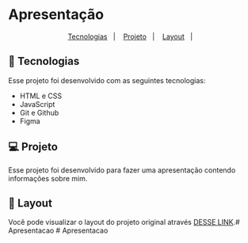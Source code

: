 <h1 align: "center"> Apresentação </h1>

<p align="center">
  <a href="#-tecnologias">Tecnologias</a>&nbsp;&nbsp;&nbsp;|&nbsp;&nbsp;&nbsp;
  <a href="#-projeto">Projeto</a>&nbsp;&nbsp;&nbsp;|&nbsp;&nbsp;&nbsp;
  <a href="#-layout">Layout</a>&nbsp;&nbsp;&nbsp;|&nbsp;&nbsp;&nbsp;
</p>

## 🚀 Tecnologias

Esse projeto foi desenvolvido com as seguintes tecnologias:

- HTML e CSS
- JavaScript
- Git e Github
- Figma

## 💻 Projeto

Esse projeto foi desenvolvido para fazer uma apresentação contendo informações sobre mim.

## 🔖 Layout

Você pode visualizar o layout do projeto original através [DESSE LINK](https://www.figma.com/file/HQtPGv48eyXfelC1UIQTcP/DevLinks-%E2%80%A2-Projeto-Discover-(Community)?type=design&mode=design).#   A p r e s e n t a c a o  
 #   A p r e s e n t a c a o  
 